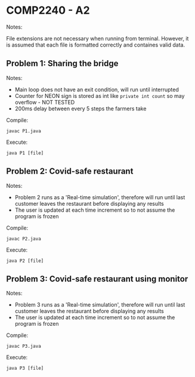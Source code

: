 # COMP2240 - A2
Notes:

File extensions are not necessary when running from terminal. However, it is assumed that each file is formatted
correctly and containes valid data.

## Problem 1: Sharing the bridge
Notes:

 - Main loop does not have an exit condition, will run until interrupted
 - Counter for NEON sign is stored as int like `private int count` so may overflow - NOT TESTED
 - 200ms delay between every 5 steps the farmers take

Compile:

    javac P1.java

Execute:

    java P1 [file]

## Problem 2: Covid-safe restaurant
Notes:

 - Problem 2 runs as a 'Real-time simulation', therefore will run until last customer leaves the restaurant before
 displaying any results
 - The user is updated at each time increment so to not assume the program is frozen
 
Compile:

    javac P2.java

Execute:

    java P2 [file]

## Problem 3: Covid-safe restaurant using monitor
Notes:
 - Problem 3 runs as a 'Real-time simulation', therefore will run until last customer leaves the restaurant before
 displaying any results
  - The user is updated at each time increment so to not assume the program is frozen

Compile:

    javac P3.java

Execute:

    java P3 [file]